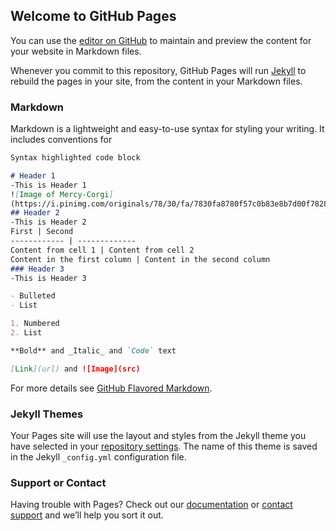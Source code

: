 ## Welcome to GitHub Pages

You can use the [editor on GitHub](https://github.com/98khongmin/98khongmin.github.io/edit/master/index.md) to maintain and preview the content for your website in Markdown files.

Whenever you commit to this repository, GitHub Pages will run [Jekyll](https://jekyllrb.com/) to rebuild the pages in your site, from the content in your Markdown files.

### Markdown

Markdown is a lightweight and easy-to-use syntax for styling your writing. It includes conventions for

```markdown
Syntax highlighted code block

# Header 1
-This is Header 1
![Image of Mercy-Corgi]
(https://i.pinimg.com/originals/78/30/fa/7830fa8780f57c0b83e8b7d00f78284e.jpg)
## Header 2
-This is Header 2
First | Second
------------ | -------------
Content from cell 1 | Content from cell 2
Content in the first column | Content in the second column
### Header 3
-This is Header 3

- Bulleted
- List

1. Numbered
2. List

**Bold** and _Italic_ and `Code` text

[Link](url) and ![Image](src)
```

For more details see [GitHub Flavored Markdown](https://guides.github.com/features/mastering-markdown/).

### Jekyll Themes

Your Pages site will use the layout and styles from the Jekyll theme you have selected in your [repository settings](https://github.com/98khongmin/98khongmin.github.io/settings). The name of this theme is saved in the Jekyll `_config.yml` configuration file.

### Support or Contact

Having trouble with Pages? Check out our [documentation](https://help.github.com/categories/github-pages-basics/) or [contact support](https://github.com/contact) and we’ll help you sort it out.

